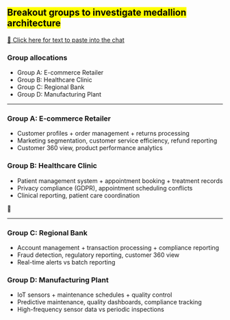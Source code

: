 ## <mark>Breakout groups to investigate medallion architecture</mark>

<a href="http://192.168.1.227:3000/s/de5m3-medallion" target="_blank">📒 Click here for text to paste into the chat</a>

### Group allocations

- Group A: E-commerce Retailer
- Group B: Healthcare Clinic
- Group C: Regional Bank
- Group D: Manufacturing Plant

---

### Group A: E-commerce Retailer

- Customer profiles + order management + returns processing
- Marketing segmentation, customer service efficiency, refund reporting
- Customer 360 view, product performance analytics

### Group B: Healthcare Clinic

- Patient management system + appointment booking + treatment records
- Privacy compliance (GDPR), appointment scheduling conflicts
- Clinical reporting, patient care coordination

🔽

---

### Group C: Regional Bank

- Account management + transaction processing + compliance reporting
- Fraud detection, regulatory reporting, customer 360 view
- Real-time alerts vs batch reporting

### Group D: Manufacturing Plant

- IoT sensors + maintenance schedules + quality control
- Predictive maintenance, quality dashboards, compliance tracking
- High-frequency sensor data vs periodic inspections
